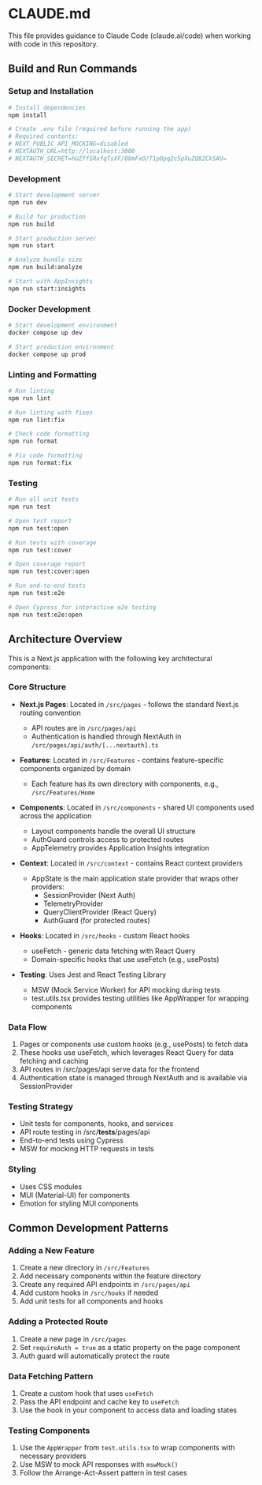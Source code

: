 # CLAUDE.md

This file provides guidance to Claude Code (claude.ai/code) when working with code in this repository.

## Build and Run Commands

### Setup and Installation
```bash
# Install dependencies
npm install

# Create .env file (required before running the app)
# Required contents:
# NEXT_PUBLIC_API_MOCKING=disabled
# NEXTAUTH_URL=http://localhost:3000
# NEXTAUTH_SECRET=hUZffSRxfqTsXF/08mFxO/T1p0pq2c5pXuZQ82CkSAU=
```

### Development
```bash
# Start development server
npm run dev

# Build for production
npm run build

# Start production server
npm run start

# Analyze bundle size
npm run build:analyze

# Start with AppInsights
npm run start:insights
```

### Docker Development
```bash
# Start development environment
docker compose up dev

# Start production environment
docker compose up prod
```

### Linting and Formatting
```bash
# Run linting
npm run lint

# Run linting with fixes
npm run lint:fix

# Check code formatting
npm run format

# Fix code formatting
npm run format:fix
```

### Testing
```bash
# Run all unit tests
npm run test

# Open test report
npm run test:open

# Run tests with coverage
npm run test:cover

# Open coverage report
npm run test:cover:open

# Run end-to-end tests
npm run test:e2e

# Open Cypress for interactive e2e testing
npm run test:e2e:open
```

## Architecture Overview

This is a Next.js application with the following key architectural components:

### Core Structure
- **Next.js Pages**: Located in `/src/pages` - follows the standard Next.js routing convention
  - API routes are in `/src/pages/api`
  - Authentication is handled through NextAuth in `/src/pages/api/auth/[...nextauth].ts`
  
- **Features**: Located in `/src/Features` - contains feature-specific components organized by domain
  - Each feature has its own directory with components, e.g., `/src/Features/Home`

- **Components**: Located in `/src/components` - shared UI components used across the application
  - Layout components handle the overall UI structure
  - AuthGuard controls access to protected routes
  - AppTelemetry provides Application Insights integration
  
- **Context**: Located in `/src/context` - contains React context providers
  - AppState is the main application state provider that wraps other providers:
    - SessionProvider (Next Auth)
    - TelemetryProvider
    - QueryClientProvider (React Query)
    - AuthGuard (for protected routes)

- **Hooks**: Located in `/src/hooks` - custom React hooks
  - useFetch - generic data fetching with React Query
  - Domain-specific hooks that use useFetch (e.g., usePosts)

- **Testing**: Uses Jest and React Testing Library
  - MSW (Mock Service Worker) for API mocking during tests
  - test.utils.tsx provides testing utilities like AppWrapper for wrapping components

### Data Flow
1. Pages or components use custom hooks (e.g., usePosts) to fetch data
2. These hooks use useFetch, which leverages React Query for data fetching and caching
3. API routes in /src/pages/api serve data for the frontend
4. Authentication state is managed through NextAuth and is available via SessionProvider

### Testing Strategy
- Unit tests for components, hooks, and services
- API route testing in /src/__tests__/pages/api
- End-to-end tests using Cypress
- MSW for mocking HTTP requests in tests

### Styling
- Uses CSS modules
- MUI (Material-UI) for components
- Emotion for styling MUI components

## Common Development Patterns

### Adding a New Feature
1. Create a new directory in `/src/Features`
2. Add necessary components within the feature directory
3. Create any required API endpoints in `/src/pages/api`
4. Add custom hooks in `/src/hooks` if needed
5. Add unit tests for all components and hooks

### Adding a Protected Route
1. Create a new page in `/src/pages`
2. Set `requireAuth = true` as a static property on the page component
3. Auth guard will automatically protect the route

### Data Fetching Pattern
1. Create a custom hook that uses `useFetch`
2. Pass the API endpoint and cache key to `useFetch`
3. Use the hook in your component to access data and loading states

### Testing Components
1. Use the `AppWrapper` from `test.utils.tsx` to wrap components with necessary providers
2. Use MSW to mock API responses with `mswMock()`
3. Follow the Arrange-Act-Assert pattern in test cases